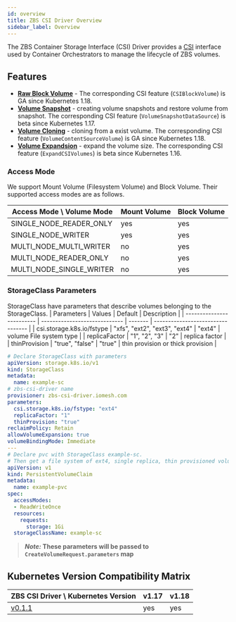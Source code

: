 ```yaml
---
id: overview
title: ZBS CSI Driver Overview
sidebar_label: Overview
---
```


The ZBS Container Storage Interface (CSI) Driver provides a [CSI](https://github.com/container-storage-interface/spec/blob/master/spec.md) interface used by Container Orchestrators to manage the lifecycle of ZBS volumes.

## Features

- **[Raw Block Volume](https://kubernetes-csi.github.io/docs/raw-block.html)** - The corresponding CSI feature (`CSIBlockVolume`) is GA since Kubernetes 1.18.
- **[Volume Snapshot](https://kubernetes-csi.github.io/docs/snapshot-restore-feature.html)** - creating volume snapshots and restore volume from snapshot. The corresponding CSI feature (`VolumeSnapshotDataSource`) is beta since Kubernetes 1.17.
- **[Volume Cloning](https://kubernetes-csi.github.io/docs/volume-cloning.html)** - cloning from  a exist volume. The corresponding CSI feature (`VolumeContentSourceVolume`) is GA since Kubernetes 1.18.
- **[Volume Expandsion](https://kubernetes-csi.github.io/docs/volume-expansion.html)** - expand the volume size. The corresponding CSI feature (`ExpandCSIVolumes`) is beta since Kubernetes 1.16.

### Access Mode

We support Mount Volume (Filesystem Volume) and Block Volume. Their supported access modes are as follows.

| Access Mode \ Volume Mode | Mount Volume | Block Volume |
| ------------------------- | ------------ | ------------ |
| SINGLE_NODE_READER_ONLY   | yes          | yes          |
| SINGLE_NODE_WRITER        | yes          | yes          |
| MULTI_NODE_MULTI_WRITER   | no           | yes          |
| MULTI_NODE_READER_ONLY    | no           | yes          |
| MULTI_NODE_SINGLE_WRITER  | no           | yes          |

### StorageClass Parameters

StorageClass have parameters that describe volumes belonging to the StorageClass.
| Parameters                | Values                        | Default | Description                       |
| ------------------------- | ----------------------------- | ------- | --------------------------------- |
| csi.storage.k8s.io/fstype | "xfs", "ext2", "ext3", "ext4" | "ext4"  | volume File system type           |
| replicaFactor             | "1", "2", "3"                 | "2"     | replica factor                    |
| thinProvision             | "true", "false"               | "true"  | thin provision or thick provision |

```yaml
# Declare StorageClass with parameters
apiVersion: storage.k8s.io/v1
kind: StorageClass
metadata:
  name: example-sc
# zbs-csi-driver name
provisioner: zbs-csi-driver.iomesh.com
parameters:
  csi.storage.k8s.io/fstype: "ext4"
  replicaFactor: "1"
  thinProvision: "true"
reclaimPolicy: Retain
allowVolumeExpansion: true
volumeBindingMode: Immediate
---
# Declare pvc with StorageClass example-sc.
# Then get a file system of ext4, single replica, thin provisioned volume.
apiVersion: v1
kind: PersistentVolumeClaim
metadata:
  name: example-pvc
spec:
  accessModes:
  - ReadWriteOnce
  resources:
    requests:
      storage: 1Gi
  storageClassName: example-sc
```

> **_Note:_ These parameters will be passed to  `CreateVolumeRequest.parameters` map**

## Kubernetes Version Compatibility Matrix

| ZBS CSI Driver \ Kubernetes Version                                                                                                                              | v1.17 | v1.18 |
| ---------------------------------------------------------------------------------------------------------------------------------------------------------------- | ----- | ----- |
| [v0.1.1](https://hub.docker.com/layers/iomesh/zbs-csi-driver/v0.1.1/images/sha256-a5ec4be9c37d96a4602a8f028e9b0c96867083c4c2386d29e49e7fe0a9c294c1?context=repo) | yes   | yes   |
